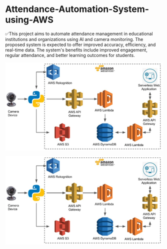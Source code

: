 # Attendance-Automation-System-using-AWS

✅This project aims to automate attendance management in educational institutions and organizations using AI and camera monitoring. The proposed system is expected to offer improved accuracy, efficiency, and real-time data. The system's benefits include improved engagement, regular attendance, and better learning outcomes for students.

<img src="https://github.com/vaibhavkapase1302/Attendance-Automation-System-using-AWS/blob/main/Architecture.jpg" alt="Architecture diagram">

![Architecture](https://github.com/vaibhavkapase1302/Attendance-Automation-System-using-AWS/blob/main/Architecture.jpg)
